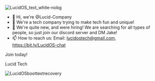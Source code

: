 ![LucidOS_text_white-nobg](https://github.com/Lucid-Company/Lucid-Company/assets/148255811/a83946bc-62d8-43b4-bfe8-1debc2247f9e)

- 👋 Hi, we're @Lucid-Company
- 👀 We're a tech company trying to make tech fun and unique!
- 🌱 We're quite new, and were hiring! We are searching for all types of people, so just join our discord server and DM Jake!
- 📫 How to reach us: Email: lucidostech@gmail.com, https://bit.ly/LucidOS-chat

Join today!

Lucid Tech

![LucidOSboottextrecovery](https://github.com/Lucid-Company/Lucid-Company/assets/148255811/462ba44d-15ab-484b-9d2a-997fc510c1ab)
